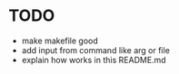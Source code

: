 # TODO

- make makefile good
- add input from command like arg or file
- explain how works in this README.md

